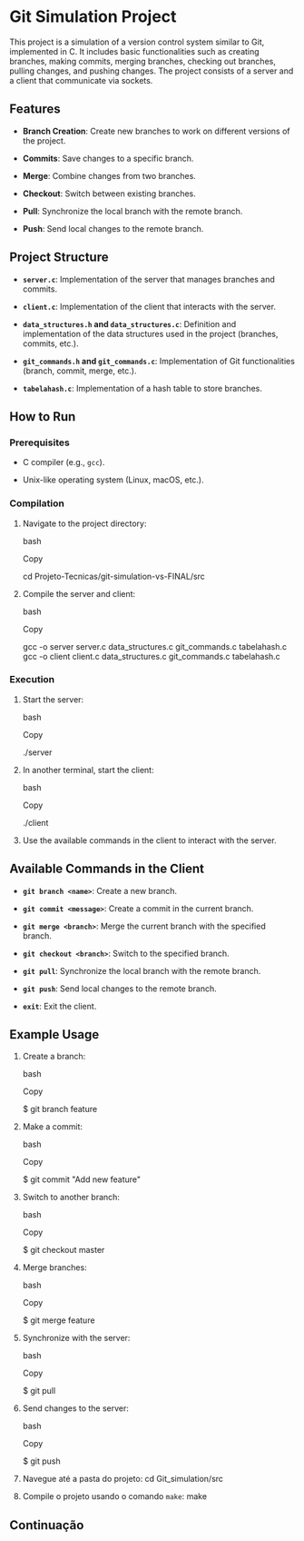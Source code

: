 Git Simulation Project
======================

This project is a simulation of a version control system similar to Git, implemented in C. It includes basic functionalities such as creating branches, making commits, merging branches, checking out branches, pulling changes, and pushing changes. The project consists of a server and a client that communicate via sockets.


Features
--------

-   **Branch Creation**: Create new branches to work on different versions of the project.

-   **Commits**: Save changes to a specific branch.

-   **Merge**: Combine changes from two branches.

-   **Checkout**: Switch between existing branches.

-   **Pull**: Synchronize the local branch with the remote branch.

-   **Push**: Send local changes to the remote branch.

Project Structure
-----------------

-   **`server.c`**: Implementation of the server that manages branches and commits.

-   **`client.c`**: Implementation of the client that interacts with the server.

-   **`data_structures.h` and `data_structures.c`**: Definition and implementation of the data structures used in the project (branches, commits, etc.).

-   **`git_commands.h` and `git_commands.c`**: Implementation of Git functionalities (branch, commit, merge, etc.).

-   **`tabelahash.c`**: Implementation of a hash table to store branches.

How to Run
----------

### Prerequisites

-   C compiler (e.g., `gcc`).

-   Unix-like operating system (Linux, macOS, etc.).

### Compilation

1.  Navigate to the project directory:

    bash

    Copy

    cd Projeto-Tecnicas/git-simulation-vs-FINAL/src

2.  Compile the server and client:

    bash

    Copy

    gcc -o server server.c data_structures.c git_commands.c tabelahash.c
    gcc -o client client.c data_structures.c git_commands.c tabelahash.c

### Execution

1.  Start the server:

    bash

    Copy

    ./server

2.  In another terminal, start the client:

    bash

    Copy

    ./client

3.  Use the available commands in the client to interact with the server.

Available Commands in the Client
--------------------------------

-   **`git branch <name>`**: Create a new branch.

-   **`git commit <message>`**: Create a commit in the current branch.

-   **`git merge <branch>`**: Merge the current branch with the specified branch.

-   **`git checkout <branch>`**: Switch to the specified branch.

-   **`git pull`**: Synchronize the local branch with the remote branch.

-   **`git push`**: Send local changes to the remote branch.

-   **`exit`**: Exit the client.

Example Usage
-------------

1.  Create a branch:

    bash

    Copy

    $ git branch feature

2.  Make a commit:

    bash

    Copy

    $ git commit "Add new feature"

3.  Switch to another branch:

    bash

    Copy

    $ git checkout master

4.  Merge branches:

    bash

    Copy

    $ git merge feature

5.  Synchronize with the server:

    bash

    Copy

    $ git pull

6.  Send changes to the server:

    bash

    Copy

    $ git push
2. Navegue até a pasta do projeto:
cd Git_simulation/src

3. Compile o projeto usando o comando `make`:
make

## Continuação





